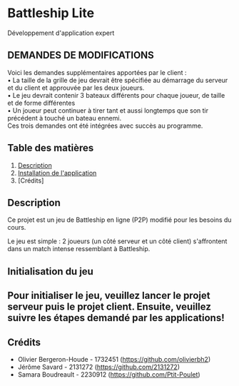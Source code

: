 # Battleship Lite
Développement d'application expert
## DEMANDES DE MODIFICATIONS 
Voici les demandes supplémentaires apportées par le client :   
• La taille de la grille de jeu devrait être spécifiée au démarrage du serveur et du client et approuvée par les deux joueurs.  
• Le jeu devrait contenir 3 bateaux différents pour chaque joueur, de taille et de forme différentes  
• Un joueur peut continuer à tirer tant et aussi longtemps que son tir précédent à touché un bateau ennemi.  
Ces trois demandes ont été intégrées avec succès au programme.

## Table des matières
1. [Description](#description)
3. [Installation de l'application](#initialisation)
5. [Crédits]


## Description <a name="description"></a>
Ce projet est un jeu de Battleship en ligne (P2P) modifié pour les besoins du cours.

Le jeu est simple : 2 joueurs (un côté serveur et un côté client) s'affrontent dans un match intense ressemblant à Battleship.
## Initialisation du jeu  <a name="initialisation"></a>
Pour initialiser le jeu, veuillez lancer le projet serveur puis le projet client. Ensuite, veuillez suivre les étapes demandé par les applications!
  - 
## Crédits <a name="credit"></a>
- Olivier Bergeron-Houde - 1732451 (https://github.com/olivierbh2) 
- Jérôme Savard - 2131272 (https://github.com/2131272)
- Samara Boudreault - 2230912 (https://github.com/Ptit-Poulet)



